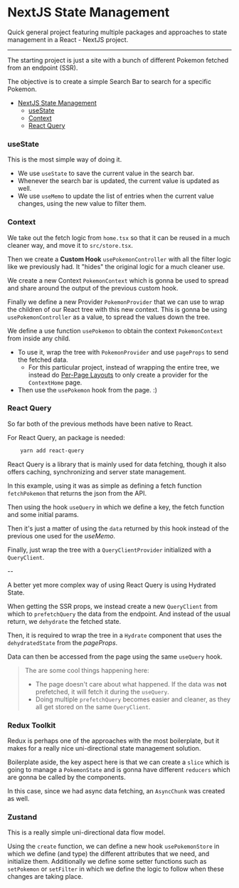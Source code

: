 # NextJS State Management 

Quick general project featuring multiple packages and approaches to state management in a React - NextJS project.

---
The starting project is just a site with a bunch of different Pokemon fetched from an endpoint (SSR).

The objective is to create a simple Search Bar to search for a specific Pokemon.

- [NextJS State Management](#nextjs-state-management)
    - [useState](#usestate)
    - [Context](#context)
    - [React Query](#react-query)
 
### useState

This is the most simple way of doing it.

- We use `useState` to save the current value in the search bar. 
- Whenever the search bar is updated, the current value is updated as well.
- We use `useMemo` to update the list of entries when the current value changes, using the new value to filter them. 

### Context

We take out the fetch logic from `home.tsx` so that it can be reused in a much cleaner way, and move it to  `src/store.tsx`.

Then we create a **Custom Hook** `usePokemonController` with all the filter logic like we previously had. It "hides" the original logic for a much cleaner use.

We create a new Context `PokemonContext` which is gonna be used to spread and share around the output of the previous custom hook. 

Finally we define a new Provider `PokemonProvider` that we can use to wrap the children of our React tree with this new context. This is gonna be using `usePokemonController` as a value, to spread the values down the tree.

We define a use function `usePokemon` to obtain the context `PokemonContext` from inside any child.

- To use it, wrap the tree with `PokemonProvider` and use `pageProps` to send the fetched data.
  - For this particular project, instead of wrapping the entire tree, we instead do [Per-Page Layouts](https://nextjs.org/docs/basic-features/layouts#per-page-layouts) to only create a provider for the `ContextHome` page.
- Then use the `usePokemon` hook from the page. :)

### React Query

So far both of the previous methods have been native to React. 

For React Query, an package is needed:
```bash
    yarn add react-query
```

React Query is a library that is mainly used for data fetching, though it also offers caching, synchronizing and server state management.

In this example, using it was as simple as defining a fetch function `fetchPokemon` that returns the json from the API. 

Then using the hook `useQuery` in which we define a key, the fetch function and some initial params.

Then it's just a matter of using the `data` returned by this hook instead of the previous one used for the *useMemo*.

Finally, just wrap the tree with a `QueryClientProvider` initialized with a `QueryClient`.
 
--

A better yet more complex way of using React Query is using Hydrated State.

When getting the SSR props, we instead create a new `QueryClient` from which to `prefetchQuery` the data from the endpoint. And instead of the usual return, we `dehydrate` the fetched state.

Then, it is required to wrap the tree in a `Hydrate` component that uses the `dehydratedState` from the *pageProps*. 

Data can then be accessed from the page using the same `useQuery` hook.

> The are some cool things happening here:
> - The page doesn't care about what happened. If the data was **not** prefetched, it will fetch it during the `useQuery`.
> - Doing multiple `prefetchQuery` becomes easier and cleaner, as they all get stored on the same `QueryClient`.

### Redux Toolkit

Redux is perhaps one of the approaches with the most boilerplate, but it makes for a really nice uni-directional state management solution.

Boilerplate aside, the key aspect here is that we can create a `slice` which is going to manage a `PokemonState` and is gonna have different `reducers` which are gonna be called by the components. 

In this case, since we had async data fetching, an `AsyncChunk` was created as well.

### Zustand

This is a really simple uni-directional data flow model. 

Using the `create` function, we can define a new hook `usePokemonStore` in which we define (and type) the different attributes that we need, and initialize them. Additionally we define some setter functions such as `setPokemon` or `setFilter` in which we define the logic to follow when these changes are taking place.